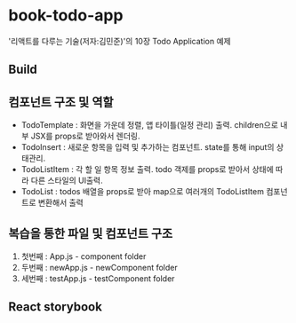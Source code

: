 # book-todo-app
'리액트를 다루는 기술(저자:김민준)'의 10장 Todo Application 예제


## Build


## 컴포넌트 구조 및 역할
- TodoTemplate : 화면을 가운데 정렬, 앱 타이틀(일정 관리) 출력. children으로 내부 JSX를 props로 받아와서 렌더링.
- TodoInsert : 새로운 항목을 입력 및 추가하는 컴포넌트. state를 통해 input의 상태관리.
- TodoListItem : 각 할 일 항목 정보 출력. todo 객제를 props로 받아서 상태에 따라 다른 스타일의 UI출력.
- TodoList : todos 배열을 props로 받아 map으로 여러개의 TodoListItem 컴포넌트로 변환해서 출력

## 복습을 통한 파일 및 컴포넌트 구조
1. 첫번째 : App.js - component folder
2. 두번째 : newApp.js - newComponent folder
3. 세번째 : testApp.js - testComponent folder

## React storybook
